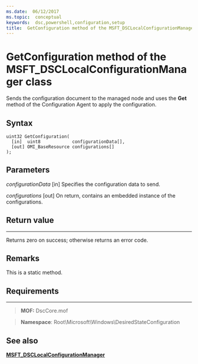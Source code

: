 ```yaml
---
ms.date:  06/12/2017
ms.topic:  conceptual
keywords:  dsc,powershell,configuration,setup
title:  GetConfiguration method of the MSFT_DSCLocalConfigurationManager class
---
```


# GetConfiguration method of the MSFT_DSCLocalConfigurationManager class

Sends the configuration document to the managed node and uses the **Get** method of the Configuration Agent to apply the configuration.

Syntax
------

```mof
uint32 GetConfiguration(
  [in]  uint8            configurationData[],
  [out] OMI_BaseResource configurations[]
);
```

Parameters
----------

*configurationData* \[in\]
Specifies the configuration data to send.

*configurations* \[out\]
On return, contains an embedded instance of the configurations.

## Return value
------------

Returns zero on success; otherwise returns an error code.

## Remarks

This is a static method.

## Requirements
------------
>**MOF:** DscCore.mof

>**Namespace**: Root\Microsoft\Windows\DesiredStateConfiguration


## See also


[**MSFT_DSCLocalConfigurationManager**](msft-dsclocalconfigurationmanager.md)